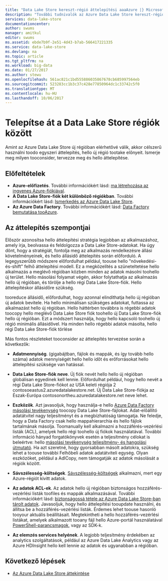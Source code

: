```yaml
---
title: "Data Lake Store kereszt-régió áttelepítési aaaAzure |} Microsoft Docs"
description: "További tudnivalók az Azure Data Lake Store kereszt-régió történő áttelepítés."
services: data-lake-store
documentationcenter: 
author: swums
manager: amitkul
editor: swums
ms.assetid: ebde7b9f-2e51-4d43-b7ab-566417221335
ms.service: data-lake-store
ms.devlang: na
ms.topic: article
ms.tgt_pltfrm: na
ms.workload: big-data
ms.date: 01/27/2017
ms.author: stewu
ms.openlocfilehash: 561ac821c1bd555886035867678cb685997564eb
ms.sourcegitcommit: 523283cc1b3c37c428e77850964dc1c33742c5f0
ms.translationtype: MT
ms.contentlocale: hu-HU
ms.lasthandoff: 10/06/2017
---
```

# <a name="migrate-data-lake-store-across-regions"></a>Telepítse át a Data Lake Store régiók között

Amint az Azure Data Lake Store új régióban elérhetővé válik, akkor célszerű használni toodo egyszeri áttelepítés, hello új régió tootake előnyeit. Ismerje meg milyen tooconsider, tervezze meg és hello áttelepítése.

## <a name="prerequisites"></a>Előfeltételek

* **Azure-előfizetés**. További információkért lásd: [ma létrehozása az ingyenes Azure-fiókjával](https://azure.microsoft.com/pricing/free-trial/).
* **A Data Lake Store-fiók két különböző régiókban**. További információkért lásd: [Ismerkedés az Azure Data Lake Store](data-lake-store-get-started-portal.md).
* **Az Azure Data Factory**. További információkért lásd: [Data Factory bemutatása tooAzure](../data-factory/data-factory-introduction.md).


## <a name="migration-considerations"></a>Az áttelepítés szempontjai

Először azonosítsa hello áttelepítési stratégia legjobban az alkalmazáshoz, amely írja, beolvassa és feldolgozza a Data Lake Store-adatokat. Ha úgy dönt, hogy a stratégiát, fontolja meg az alkalmazás rendelkezésre állási követelményeinek, és hello állásidő áttelepítés során előforduló. A legegyszerűbb módszere előfordulhat például, toouse hello "növekedési-és-shift" felhő áttelepítési modell. Ez a megközelítés a szüneteltetése hello alkalmazás a meglévő régióban közben minden az adatok másolni toohello új terület. Hello másolási folyamat végén, akkor folytathatja az alkalmazás hello új régióban, és törölje a hello régi Data Lake Store-fiók. Hello áttelepítéskor állásidőre szükség.

tooreduce állásidő, előfordulhat, hogy azonnal elindíthatja hello új régióban új adatok bevitele. Ha hello minimálisan szükséges adatokat, futtassa az alkalmazást hello új régióban. Hello háttérben továbbra is régebbi adatok toocopy hello meglévő Data Lake Store fiók toohello új Data Lake Store-fiók hello új régióban. Ezt a módszert használja, hogy hello kapcsoló toohello új régió minimális állásidővel. Ha minden hello régebbi adatok másolta, hello régi Data Lake Store-fiók törlése

Más fontos részleteket tooconsider az áttelepítés tervezése során a következők:

* **Adatmennyiség**. (gigabájtban, fájlok és mappák, és így tovább hello száma) adatok mennyiségét hello hello időt és erőforrásokat hello áttelepítési szüksége van hatással.

* **Data Lake Store-fiók neve**. Új fiók nevét hello hello új régióban globálisan egyedinek kell lennie. Előfordulhat például, hogy hello nevét a régi Data Lake Store-fiókot az USA keleti régiója 2 contosoeastus2.azuredatalakestore.net. Új Data Lake Store-fiókja az Észak-Európa contosonortheu.azuredatalakestore.net neve lehet.

* **Eszközök**. Azt javasoljuk, hogy használja-e hello [Azure Data Factory másolási tevékenység](../data-factory/data-factory-azure-datalake-connector.md) toocopy Data Lake Store-fájlokat. Adat-előállító adatátvitel nagy teljesítményt és a megbízhatóság támogatja. Ne feledje, hogy a Data Factory csak hello mappahierarchia és hello fájlok tartalmának másolja. Toomanually kell alkalmazni a hozzáférés-vezérlési listák (ACL), amelyek hello régi toohello új fiókok használatával. További információ hányad forgatókönyvek esetén a teljesítmény célokat is beleértve: hello [másolási tevékenység teljesítmény- és hangolási útmutató](../data-factory/data-factory-copy-activity-performance.md). Ha azt szeretné, hogy gyorsabban másolt adatokra, szükség lehet a toouse további Felhőbeli adatok adatátviteli egység. Olyan eszközöket, például a AdlCopy, nem támogatják az adatok másolását a régiók között.  

* **Sávszélesség-költségek**. [Sávszélesség-költségek](https://azure.microsoft.com/en-us/pricing/details/bandwidth/) alkalmazni, mert egy Azure-régiót kivitt adatok.

* **Az adatok ACL-ek**. Az adatok hello új régióban biztonságos hozzáférés-vezérlési listák toofiles és mappák alkalmazásával. További információkért lásd: [biztonságossá tétele az Azure Data Lake Store-ban tárolt adatok](data-lake-store-secure-data.md). Javasoljuk, hogy hello áttelepítési tooupdate használni, és állítsa be a hozzáférés-vezérlési listák. Érdemes lehet toouse hasonló tooyour aktuális beállításait. Megtekintheti a hello hozzáférés-vezérlési listákat, amelyek alkalmazott tooany fájl hello Azure-portál használatával [PowerShell-parancsmagok](/powershell/module/azurerm.datalakestore/get-azurermdatalakestoreitempermission), vagy az SDK-k.  

* **Az elemzés services helyének**. A legjobb teljesítmény érdekében az analytics szolgáltatások, például az Azure Data Lake Analytics vagy az Azure HDInsight hello kell lennie az adatok és ugyanabban a régióban.  

## <a name="next-steps"></a>Következő lépések
* [Az Azure Data Lake Store áttekintése](data-lake-store-overview.md)
